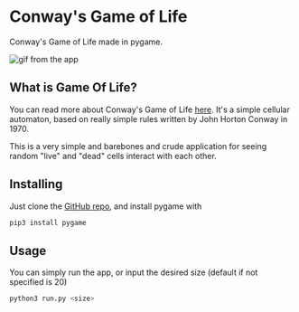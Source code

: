 # Conway's Game of Life
Conway's Game of Life made in pygame.

![gif from the app](https://i.imgur.com/IfPuJAl.gif)

## What is Game Of Life?
You can read more about Conway's Game of Life [here](https://en.wikipedia.org/wiki/Conway%27s_Game_of_Life). It's a simple cellular automaton, based on really simple rules written by John Horton Conway in 1970.

This is a very simple and barebones and crude application for seeing random "live" and "dead" cells interact with each other.

## Installing
Just clone the [GitHub repo](https://github.com/skill3472/gameoflife), and install pygame with
```bash
pip3 install pygame
```

## Usage
You can simply run the app, or input the desired size (default if not specified is 20)
```bash
python3 run.py <size>
```
